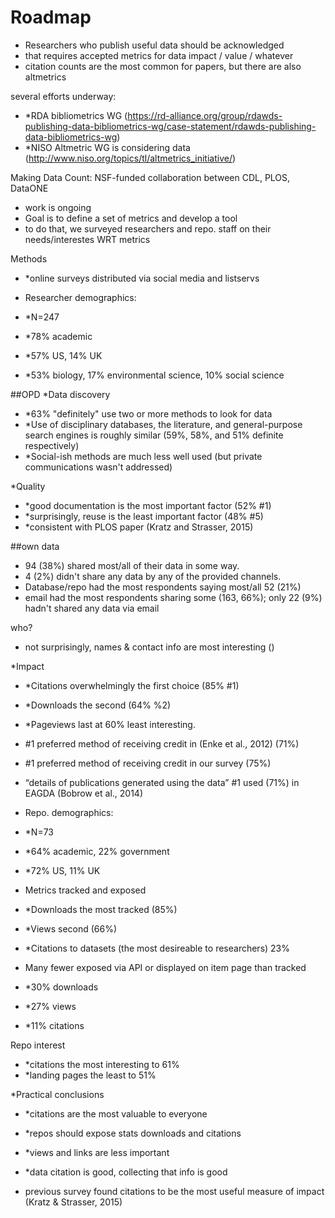 # Roadmap

* Researchers who publish useful data should be acknowledged
* that requires accepted metrics for data impact / value / whatever
* citation counts are the most common for papers, but there are also altmetrics

several efforts underway:
* *RDA bibliometrics WG (https://rd-alliance.org/group/rdawds-publishing-data-bibliometrics-wg/case-statement/rdawds-publishing-data-bibliometrics-wg)
* *NISO Altmetric WG is considering data (http://www.niso.org/topics/tl/altmetrics_initiative/)

Making Data Count: NSF-funded collaboration between CDL, PLOS, DataONE
* work is ongoing
* Goal is to define a set of metrics and develop a tool
* to do that, we surveyed researchers and repo. staff on their needs/interestes WRT metrics

Methods
* *online surveys distributed via social media and listservs

* Researcher demographics:
* *N=247
* *78% academic
* *57% US, 14% UK
* *53% biology, 17% environmental science, 10% social science



##OPD
*Data discovery
* *63% "definitely" use two or more methods to look for data
* *Use of disciplinary databases, the literature, and general-purpose search engines is roughly similar (59%, 58%, and 51% definite respectively)
* *Social-ish methods are much less well used (but private communications wasn't addressed)

*Quality
* *good documentation is the most important factor (52% #1)
* *surprisingly, reuse is the least important factor (48% #5)
* *consistent with PLOS paper (Kratz and Strasser, 2015)

##own data
* 94 (38%) shared most/all of their data in some way.
* 4 (2%) didn't share any data by any of the provided channels.
* Database/repo had the most respondents saying most/all 52 (21%)
* email had the most respondents sharing some (163, 66%); only 22 (9%) hadn't shared any data via email

who?
* not surprisingly, names & contact info are most interesting ()


*Impact
* *Citations overwhelmingly the first choice (85% #1)
* *Downloads the second (64% %2)
* *Pageviews last at 60% least interesting.
* #1 preferred method of receiving credit in (Enke et al., 2012) (71%)
* #1 preferred method of receiving credit in our survey (75%)			
* “details of publications generated using the data” #1 used (71%) in EAGDA (Bobrow et al., 2014)



* Repo. demographics:
* *N=73
* *64% academic, 22% government
* *72% US, 11% UK

* Metrics tracked and exposed
* *Downloads the most tracked (85%)
* *Views second (66%)
* *Citations to datasets (the most desireable to researchers) 23%

* Many fewer exposed via API or displayed on item page than tracked
* *30% downloads
* *27% views
* *11% citations

Repo interest
* *citations the most interesting to 61%
* *landing pages the least to 51%

*Practical conclusions
* *citations are the most valuable to everyone
* *repos should expose stats downloads and citations
* *views and links are less important
* *data citation is good, collecting that info is good

* previous survey found citations to be the most useful measure of impact (Kratz & Strasser, 2015)